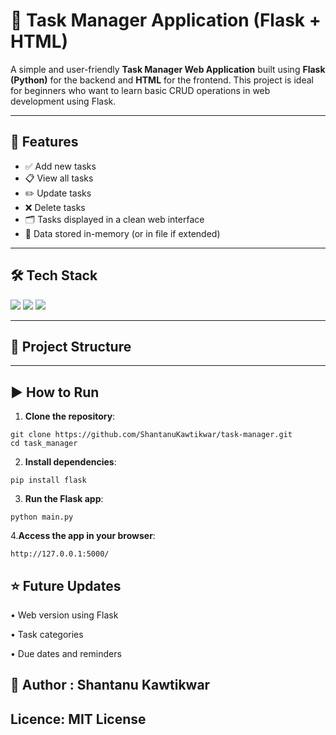 # 📝 Task Manager Application (Flask + HTML)

A simple and user-friendly **Task Manager Web Application** built using **Flask (Python)** for the backend and **HTML** for the frontend. This project is ideal for beginners who want to learn basic CRUD operations in web development using Flask.

---

## 🚀 Features

- ✅ Add new tasks
- 📋 View all tasks
- ✏️ Update tasks
- ❌ Delete tasks
- 🗂️ Tasks displayed in a clean web interface
- 💾 Data stored in-memory (or in file if extended)

---

## 🛠️ Tech Stack

<p>
  <img src="https://img.shields.io/badge/Python-3776AB?style=for-the-badge&logo=python&logoColor=white"/>
  <img src="https://img.shields.io/badge/Flask-000000?style=for-the-badge&logo=flask&logoColor=white"/>
  <img src="https://img.shields.io/badge/HTML5-E34F26?style=for-the-badge&logo=html5&logoColor=white"/>
</p>

---

## 📂 Project Structure
---

## ▶️ How to Run

1. **Clone the repository**:
```
git clone https://github.com/ShantanuKawtikwar/task-manager.git
cd task_manager
```
2. **Install dependencies**:
```
pip install flask
```
3. **Run the Flask app**:
```
python main.py
```
4.**Access the app in your browser**:
```
http://127.0.0.1:5000/
```
## ⭐ Future Updates

• Web version using Flask

• Task categories

• Due dates and reminders

## 🪪 Author : Shantanu Kawtikwar 

## Licence: MIT License 

##
